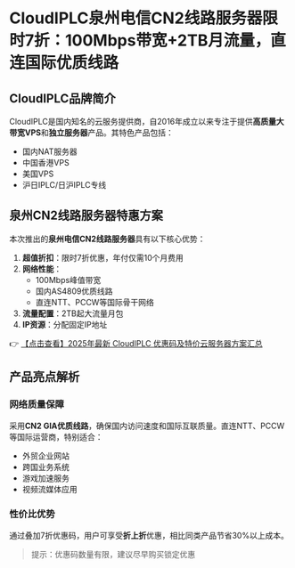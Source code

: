 # CloudIPLC泉州电信CN2线路服务器限时7折：100Mbps带宽+2TB月流量，直连国际优质线路

## CloudIPLC品牌简介

CloudIPLC是国内知名的云服务提供商，自2016年成立以来专注于提供**高质量大带宽VPS**和**独立服务器**产品。其特色产品包括：

- 国内NAT服务器
- 中国香港VPS
- 美国VPS
- 沪日IPLC/日沪IPLC专线

## 泉州CN2线路服务器特惠方案

本次推出的**泉州电信CN2线路服务器**具有以下核心优势：

1. **超值折扣**：限时7折优惠，年付仅需10个月费用
2. **网络性能**：
   - 100Mbps峰值带宽
   - 国内AS4809优质线路
   - 直连NTT、PCCW等国际骨干网络
3. **流量配置**：2TB起大流量月包
4. **IP资源**：分配固定IP地址

👉 [【点击查看】2025年最新 CloudIPLC 优惠码及特价云服务器方案汇总](https://bit.ly/cloudiplc)

## 产品亮点解析

### 网络质量保障
采用**CN2 GIA优质线路**，确保国内访问速度和国际互联质量。直连NTT、PCCW等国际运营商，特别适合：

- 外贸企业网站
- 跨国业务系统
- 游戏加速服务
- 视频流媒体应用

### 性价比优势
通过叠加7折优惠码，用户可享受**折上折**优惠，相比同类产品节省30%以上成本。

> 提示：优惠码数量有限，建议尽早购买锁定优惠